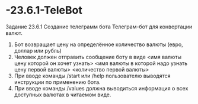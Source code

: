 # -23.6.1-TeleBot
Задание 23.6.1 Создание телеграмм бота
Телеграм-бот для конвертации валют.
1. Бот возвращает цену на определённое количество валюты (евро, доллар или рубль)
2. Человек должен отправить сообщение боту в виде <имя валюты цену которой он хочет узнать> <имя валюты в которой надо узнать цену первой валюты> <количество первой валюты>
3. При вводе команды /start или /help пользователю выводятся инструкции по применению бота.
4. При вводе команды /values должна выводиться информация о всех доступных валютах в читаемом виде.
